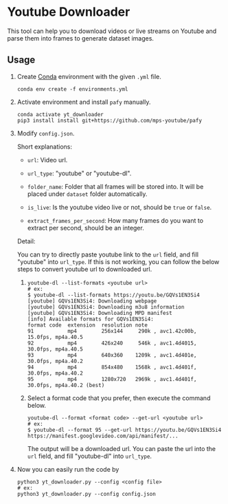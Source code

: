 # Youtube Downloader

This tool can help you to download videos or live streams on Youtube and parse them into frames to generate dataset images.

## Usage

1. Create [Conda](https://docs.conda.io/en/latest/) environment with the given `.yml` file.

    ```
    conda env create -f environments.yml
    ```

2. Activate environment and install `pafy` manually.

    ```
    conda activate yt_downloader
    pip3 install install git+https://github.com/mps-youtube/pafy
    ```

3. Modify `config.json`.
    
    Short explanations:
    + `url`: Video url.

    + `url_type`: "youtube" or "youtube-dl".

    + `folder_name`: Folder that all frames will be stored into. It will be placed under `dataset` folder automatically. 

    + `is_live`: Is the youtube video live or not, should be `true` or `false`.

    + `extract_frames_per_second`: How many frames do you want to extract per second, should be an integer.

    Detail:
    
    You can try to directly paste youtube link to the `url` field, and fill "youtube" into `url_type`. If this is not working, you can follow the below steps to convert youtube url to downloaded url.
    
    1.  ```
        youtube-dl --list-formats <youtube url>
        # ex:
        $ youtube-dl --list-formats https://youtu.be/GQVs1EN3Si4
        [youtube] GQVs1EN3Si4: Downloading webpage
        [youtube] GQVs1EN3Si4: Downloading m3u8 information
        [youtube] GQVs1EN3Si4: Downloading MPD manifest
        [info] Available formats for GQVs1EN3Si4:
        format code  extension  resolution note
        91           mp4        256x144     290k , avc1.42c00b, 15.0fps, mp4a.40.5
        92           mp4        426x240     546k , avc1.4d4015, 30.0fps, mp4a.40.5
        93           mp4        640x360    1209k , avc1.4d401e, 30.0fps, mp4a.40.2
        94           mp4        854x480    1568k , avc1.4d401f, 30.0fps, mp4a.40.2
        95           mp4        1280x720   2969k , avc1.4d401f, 30.0fps, mp4a.40.2 (best)
        ```

    2. Select a format code that you prefer, then execute the command below.

        ```
        youtube-dl --format <format code> --get-url <youtube url>
        # ex:
        $ youtube-dl --format 95 --get-url https://youtu.be/GQVs1EN3Si4
        https://manifest.googlevideo.com/api/manifest/...
        ```

        The output will be a downloaded url. You can paste the url into the `url` field, and fill "youtube-dl" into `url_type`.

4. Now you can easily run the code by

    ```
    python3 yt_downloader.py --config <config file>
    # ex:
    python3 yt_downloader.py --config config.json
    ```
